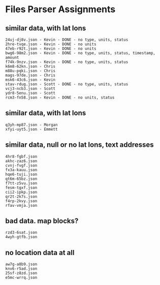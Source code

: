 # Files Parser Assignments

## similar data, with lat lons
```
24uj-dj8v.json - Kevin - DONE - no type, units, status
2hre-tvqe.json - Kevin - DONE - no units
47eb-r92t.json - Kevin - DONE - no units
bwg6-98m2.json - Kevin - DONE - no type, units, status, timestamp, amount
f74k-9nzv.json - Kevin - DONE - no type, units, status
k6m8-62kn.json - Chris
m88u-pqki.json - Chris
mags-97de.json - Chris
msk6-43c6.json - Kevin
stav-rdug.json - Scott - DONE - no type, units, status
vcj3-ncb3.json - Scott
ydr8-5enu.json - Scott
rcm3-fn58.json - Kevin - DONE - no units, status
```

## similar data, with lat lons
```
q3yh-mp87.json - Morgan
xfyi-uyt5.json - Emmett
```
## similar data, null or no lat lons, text addresses
```
4hr8-fgbf.json
akhc-zaz6.json
cvnj-fvgf.json
fx3a-kauu.json
hqe6-tuji.json
qt6m-65bz.json
f7tt-z5vu.json
fesm-tgxf.json
cii2-ipkp.json
qr2t-2k7s.json
f4rp-2kvy.json
rfav-vmja.json
```

## bad data. map blocks?
```
rzd3-6sat.json
4wyh-gtfb.json
```

## no location data at all
```
aw7g-a8b9.json
knv6-r5ad.json
25sf-z8zd.json
e5mc-wrrq.json
```
